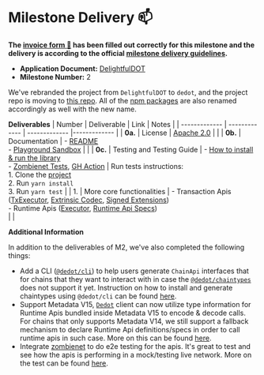 # Milestone Delivery :mailbox:

**The [invoice form :pencil:](https://docs.google.com/forms/d/e/1FAIpQLSfmNYaoCgrxyhzgoKQ0ynQvnNRoTmgApz9NrMp-hd8mhIiO0A/viewform) has been filled out correctly for this milestone and the delivery is according to the official [milestone delivery guidelines](https://github.com/w3f/Grants-Program/blob/master/docs/Support%20Docs/milestone-deliverables-guidelines.md).**

* **Application Document:** [DelightfulDOT](https://github.com/w3f/Grants-Program/blob/master/applications/delightfuldot.md)
* **Milestone Number:** 2

We've rebranded the project from `DelightfulDOT` to `dedot`, and the project repo is moving to [this repo](https://github.com/dedotdev/dedot). All of the [npm packages](https://www.npmjs.com/search?q=dedot) are also renamed accordingly as well with the new name.

**Deliverables**
| Number | Deliverable | Link | Notes |
| ------------- | ------------- | ------------- |------------- |
| **0a.** | License | [Apache 2.0](https://github.com/dedotdev/dedot/blob/w3f-delivery/m2/LICENSE) |  |
| **0b.** | Documentation | - [README](https://github.com/dedotdev/dedot/tree/w3f-delivery/m2) <br/> - [Playground Sandbox](https://codesandbox.io/p/devbox/trydedot-th96cm?file=%2Fmain.ts%3A24%2C26) |  |
| **0c.** | Testing and Testing Guide | - [How to install & run the library](https://github.com/dedotdev/dedot/tree/w3f-delivery/m2?tab=readme-ov-file#have-a-quick-taste) <br/> - [Zombienet Tests](https://github.com/dedotdev/dedot/tree/w3f-delivery/m2/zombienet-tests/src), [GH Action](https://github.com/dedotdev/dedot/actions/workflows/zombienet-tests.yml)  | Run tests instructions: <br/> 1. Clone the [project](https://github.com/dedotdev/dedot/tree/w3f-delivery/m2) <br/> 2. Run `yarn install` <br/> 3. Run `yarn test` |
| 1. | More core functionalities | - Transaction Apis ([TxExecutor](https://github.com/dedotdev/dedot/blob/w3f-delivery/m2/packages/api/src/executor/TxExecutor.ts), [Extrinsic Codec](https://github.com/dedotdev/dedot/blob/w3f-delivery/m2/packages/codecs/src/codecs/extrinsic/Extrinsic.ts), [Signed Extensions](https://github.com/dedotdev/dedot/tree/w3f-delivery/m2/packages/api/src/extrinsic/extensions)) <br/> - Runtime Apis ([Executor](https://github.com/dedotdev/dedot/blob/w3f-delivery/m2/packages/api/src/executor/RuntimeApiExecutor.ts), [Runtime Api Specs](https://github.com/dedotdev/dedot/blob/w3f-delivery/m2/packages/specs/src/runtime/all.ts)) <br/> |  |

**Additional Information**

In addition to the deliverables of M2, we've also completed the following things:
- Add a CLI ([`@dedot/cli`](https://github.com/dedotdev/dedot/tree/w3f-delivery/m2/packages/cli)) to help users generate `ChainApi` interfaces that for chains that they want to interact with in case the [`@dedot/chaintypes`](https://github.com/dedotdev/dedot/blob/w3f-delivery/m2/packages/chaintypes/src/index.ts) does not support it yet. Instruction on how to install and generate chaintypes using `@dedot/cli` can be found [here](https://github.com/dedotdev/dedot/blob/w3f-delivery/m2/README.md#chain-types--apis).
- Support Metadata V15, [`Dedot`](https://github.com/dedotdev/dedot/blob/w3f-delivery/m2/packages/api/src/client/Dedot.ts) client can now utilize type information for Runtime Apis bundled inside Metadata V15 to encode & decode calls. For chains that only supports Metadata V14, we still support a fallback mechanism to declare Runtime Api definitions/specs in order to call runtime apis in such case. More on this can be found [here](https://github.com/dedotdev/dedot/blob/w3f-delivery/m2/README.md#runtime-apis).
- Integrate [zombienet](https://github.com/paritytech/zombienet) to do e2e testing for the apis. It's great to test and see how the apis is performing in a mock/testing live network. More on the test can be found [here](https://github.com/dedotdev/dedot/tree/w3f-delivery/m2/zombienet-tests/src).

